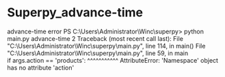 # Superpy_advance-time
advance-time error
PS C:\Users\Administrator\Winc\superpy> python main.py advance-time 2
Traceback (most recent call last):
  File "C:\Users\Administrator\Winc\superpy\main.py", line 114, in <module>
    main()
  File "C:\Users\Administrator\Winc\superpy\main.py", line 59, in main     
    if args.action == 'products':
       ^^^^^^^^^^^
AttributeError: 'Namespace' object has no attribute 'action'
